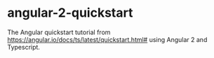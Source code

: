 # angular-2-quickstart

The Angular quickstart tutorial from https://angular.io/docs/ts/latest/quickstart.html# using Angular 2 and Typescript.

